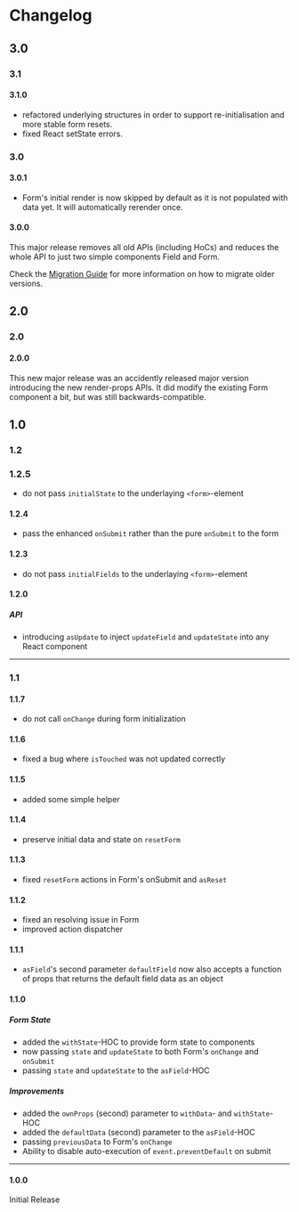 # Changelog

## 3.0

### 3.1

#### 3.1.0
* refactored underlying structures in order to support re-initialisation and more stable form resets.
* fixed React setState errors.

### 3.0

#### 3.0.1
* Form's initial render is now skipped by default as it is not populated with data yet. It will automatically rerender once.

#### 3.0.0
This major release removes all old APIs (including HoCs) and reduces the whole API to just two simple components Field and Form.

Check the [Migration Guide](docs/introduction/Migration.md) for more information on how to migrate older versions.

## 2.0

### 2.0

#### 2.0.0
This new major release was an accidently released major version introducing the new render-props APIs. It did modify the existing Form component a bit, but was still backwards-compatible.<br>

## 1.0

### 1.2

### 1.2.5
* do not pass `initialState` to the underlaying `<form>`-element
	
#### 1.2.4
* pass the enhanced `onSubmit` rather than the pure `onSubmit` to the form

#### 1.2.3
* do not pass `initialFields` to the underlaying `<form>`-element

#### 1.2.0
##### API
* introducing `asUpdate` to inject `updateField` and `updateState` into any React component

-------

### 1.1

#### 1.1.7
* do not call `onChange` during form initialization

#### 1.1.6
* fixed a bug where `isTouched` was not updated correctly

#### 1.1.5
* added some simple helper

#### 1.1.4
* preserve initial data and state on `resetForm`

#### 1.1.3
* fixed `resetForm` actions in Form's onSubmit and `asReset`

#### 1.1.2
* fixed an resolving issue in Form
* improved action dispatcher

#### 1.1.1
* `asField`'s second parameter `defaultField` now also accepts a function of props that returns the default field data as an object

#### 1.1.0

##### Form State
* added the `withState`-HOC to provide form state to components
* now passing `state` and `updateState` to both Form's `onChange` and `onSubmit`
* passing `state` and `updateState` to the `asField`-HOC

##### Improvements
* added the `ownProps` (second) parameter to `withData`- and `withState`-HOC
* added the `defaultData` (second) parameter to the `asField`-HOC
* passing `previousData` to Form's `onChange`
* Ability to disable auto-execution of `event.preventDefault` on submit

-------

#### 1.0.0
Initial Release
